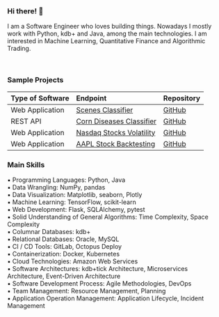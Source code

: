### Hi there! :wave:

I am a Software Engineer who loves building things. Nowadays I mostly work with Python, kdb+ and Java, among the main technologies. I am interested in Machine Learning, Quantitative Finance and Algorithmic Trading.

<br/>

### Sample Projects

| Type of Software     | Endpoint                  											           | Repository                                                                    |
| :------------------- | :---------------------------------------------------------------------------------------| :-----------------------------------------------------------------------------|
| Web Application      | [Scenes Classifier](https://scenes-classifier.herokuapp.com)                            | [GitHub](https://github.com/fabiogaiera/scenes-classifier-tensorflow-lite)    |
| REST API             | [Corn Diseases Classifier](https://corn-diseases-classifier.herokuapp.com)              | [GitHub](https://github.com/fabiogaiera/corn-diseases-classifier)             |
| Web Application      | [Nasdaq Stocks Volatility](https://nasdaq-stocks-volatility-b53bc5223358.herokuapp.com) | [GitHub](https://github.com/fabiogaiera/nasdaq-stocks-volatility)             |
| Web Application      | [AAPL Stock Backtesting](https://aapl-stock-backtesting-6d3cf7b31653.herokuapp.com)     | [GitHub](https://github.com/fabiogaiera/aapl-stock-backtesting)               |



### Main Skills  
  
▪ Programming Languages: Python, Java  
▪ Data Wrangling: NumPy, pandas  
▪ Data Visualization: Matplotlib, seaborn, Plotly  
▪ Machine Learning: TensorFlow, scikit-learn  
▪ Web Development: Flask, SQLAlchemy, pytest    
▪ Solid Understanding of General Algorithms: Time Complexity, Space Complexity  
▪ Columnar Databases: kdb+  
▪ Relational Databases: Oracle, MySQL  
▪ CI / CD Tools: GitLab, Octopus Deploy  
▪ Containerization: Docker, Kubernetes  
▪ Cloud Technologies: Amazon Web Services  
▪ Software Architectures: kdb+tick Architecture, Microservices Architecture, Event-Driven Architecture  
▪ Software Development Process: Agile Methodologies, DevOps  
▪ Team Management: Resource Management, Planning  
▪ Application Operation Management: Application Lifecycle, Incident Management  
